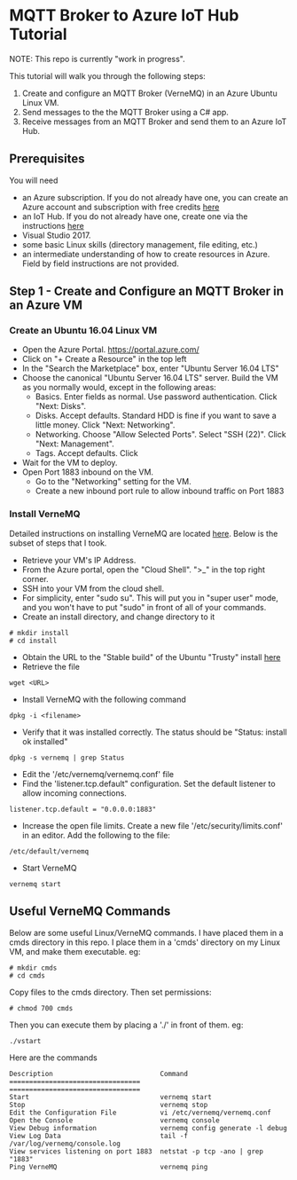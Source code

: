 # MQTT Broker to Azure IoT Hub Tutorial

NOTE: This repo is currently "work in progress".  

This tutorial will walk you through the following steps:
1) Create and configure an MQTT Broker (VerneMQ) in an Azure Ubuntu Linux VM.
1) Send messages to the the MQTT Broker using a C# app.
1) Receive messages from an MQTT Broker and send them to an Azure IoT Hub.

## Prerequisites

You will need

* an Azure subscription.  If you do not already have one, you can create an Azure account and subscription with free credits [here](https://azure.microsoft.com/en-ca/free)
* an IoT Hub.  If you do not already have one, create one via the instructions [here](https://docs.microsoft.com/en-us/azure/iot-hub/iot-hub-create-using-cli#create-an-iot-hub)
* Visual Studio 2017.
* some basic Linux skills (directory management, file editing, etc.)
* an intermediate understanding of how to create resources in Azure.  Field by field instructions are not provided.

## Step 1 - Create and Configure an MQTT Broker in an Azure VM

### Create an Ubuntu 16.04 Linux VM

* Open the Azure Portal.  https://portal.azure.com/
* Click on "+ Create a Resource" in the top left
* In the "Search the Marketplace" box, enter "Ubuntu Server 16.04 LTS"
* Choose the canonical "Ubuntu Server 16.04 LTS" server.  Build the VM as you normally would, except in the following areas:
  * Basics. Enter fields as normal. Use password authentication.  Click "Next: Disks".
  * Disks. Accept defaults.  Standard HDD is fine if you want to save a little money.  Click "Next: Networking".
  * Networking.  Choose "Allow Selected Ports".  Select "SSH (22)".  Click "Next: Management".
  * Tags. Accept defaults. Click 
* Wait for the VM to deploy.
* Open Port 1883 inbound on the VM.
  * Go to the "Networking" setting for the VM.
  * Create a new inbound port rule to allow inbound traffic on Port 1883
  

### Install VerneMQ

Detailed instructions on installing VerneMQ are located [here](https://vernemq.com/docs/installation/).  Below is the subset of steps that I took.

* Retrieve your VM's IP Address.
* From the Azure portal, open the "Cloud Shell".  ">\_" in the top right corner.
* SSH into your VM from the cloud shell. 
* For simplicity, enter "sudo su".  This will put you in "super user" mode, and you won't have to put "sudo" in front of all of your commands.
* Create an install directory, and change directory to it
```
# mkdir install
# cd install
```
* Obtain the URL to the "Stable build" of the Ubuntu "Trusty" install [here](https://vernemq.com/downloads/)
* Retrieve the file
```
wget <URL>
```
* Install VerneMQ with the following command
```
dpkg -i <filename>
```
* Verify that it was installed correctly.  The status should be "Status: install ok installed"
```
dpkg -s vernemq | grep Status
```
* Edit the '/etc/vernemq/vernemq.conf' file
* Find the 'listener.tcp.default" configuration.  Set the default listener to allow incoming connections.
```
listener.tcp.default = "0.0.0.0:1883"
```
* Increase the open file limits.  Create a new file '/etc/security/limits.conf' in an editor.  Add the following to the file:
```
/etc/default/vernemq
```
* Start VerneMQ
```
vernemq start
```
## Useful VerneMQ Commands
Below are some useful Linux/VerneMQ commands.  I have placed them in a cmds directory in this repo.  I place them in a 'cmds' directory on my Linux VM, and make them executable.  eg:
```
# mkdir cmds
# cd cmds
```
Copy files to the cmds directory.  Then set permissions:
```
# chmod 700 cmds
```
Then you can execute them by placing a './' in front of them.  eg:
```
./vstart
```
Here are the commands
```
Description                           Command
=================================     =================================
Start                                 vernemq start
Stop                                  vernemq stop
Edit the Configuration File           vi /etc/vernemq/vernemq.conf
Open the Console                      vernemq console
View Debug information                vernemq config generate -l debug
View Log Data                         tail -f /var/log/vernemq/console.log
View services listening on port 1883  netstat -p tcp -ano | grep "1883"
Ping VerneMQ                          vernemq ping

